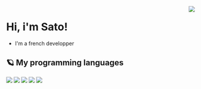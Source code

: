 <img align="right" src="https://github-readme-stats.vercel.app/api?username=satosakii&show_icons=true&hide_border=true&custom_title=SatoSaki%27s%20Github%20Stats" />

<h1> Hi, i'm Sato! </h1>

- I'm a french developper

## 🪐 My programming languages

<p>
  <img src="https://img.shields.io/badge/-CSharp-blueviolet?style=for-the-badge&logo=c-sharp&logoColor=white"/>
  <img src="https://img.shields.io/badge/-Node.js-darkgreen?style=for-the-badge&logo=node.js&logoColor=white"/>
  <img src="https://img.shields.io/badge/-HTML-orange?style=for-the-badge&logo=html5&logoColor=white"/>
  <img src="https://img.shields.io/badge/-CSS-42a5ea?style=for-the-badge&logo=css3&logoColor=white"/>
  <img src="https://img.shields.io/badge/-PHP-blue?style=for-the-badge&logo=php&logoColor=white"/>
</p>
